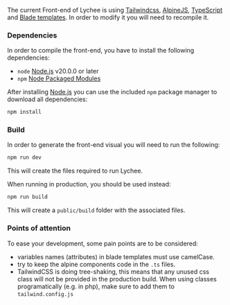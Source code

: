 The current Front-end of Lychee is using [Tailwindcss][1], [AlpineJS][2], [TypeScript][3] and [Blade templates][4]. In order to modify it you will need to recompile it.

### Dependencies

In order to compile the front-end, you have to install the following dependencies:

- `node` [Node.js](http://nodejs.org) v20.0.0 or later
- `npm` [Node Packaged Modules](https://www.npmjs.org)

After installing [Node.js](http://nodejs.org) you can use the included `npm` package manager to download all dependencies:

```bash
npm install
```

### Build

In order to generate the front-end visual you will need to run the following:

```bash
npm run dev
```
This will create the files required to run Lychee.

When running in production, you should be used instead:
```bash
npm run build
```
This will create a `public/build` folder with the associated files.

### Points of attention

To ease your development, some pain points are to be considered:

- variables names (attributes) in blade templates must use camelCase.
- try to keep the alpine components code in the `.ts` files.
- TailwindCSS is doing tree-shaking, this means that any unused css class will not be provided in the production build.
  When using classes programatically (e.g. in php), make sure to add them to `tailwind.config.js`

[1]: https://tailwindcss.com/docs/utility-first
[2]: https://alpinejs.dev
[3]: https://www.typescriptlang.org/
[4]: https://laravel.com/docs/blade